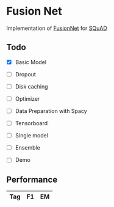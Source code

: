Fusion Net
==========


Implementation of [FusionNet](https://openreview.net/forum?id=BJIgi_eCZ) for [SQuAD](https://rajpurkar.github.io/SQuAD-explorer/)


Todo
----

- [x] Basic Model
- [ ] Dropout
- [ ] Disk caching
- [ ] Optimizer
- [ ] Data Preparation with Spacy
- [ ] Tensorboard
- [ ] Single model
- [ ] Ensemble
- [ ] Demo


Performance
-----------

Tag    |   F1  |   EM
-------|-------|----------

